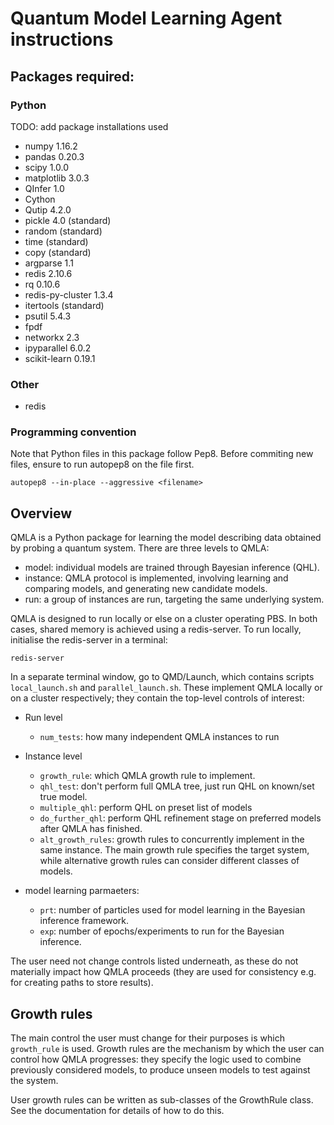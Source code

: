 # Quantum Model Learning Agent instructions



## Packages required:

### Python 
TODO: add package installations used
* numpy 1.16.2
* pandas 0.20.3
* scipy 1.0.0
* matplotlib 3.0.3
* QInfer 1.0 
* Cython
* Qutip 4.2.0
* pickle 4.0 (standard)
* random (standard)
* time (standard)
* copy (standard)
* argparse 1.1
* redis 2.10.6
* rq 0.10.6
* redis-py-cluster 1.3.4
* itertools (standard)
* psutil 5.4.3
* fpdf
* networkx 2.3
* ipyparallel 6.0.2
* scikit-learn 0.19.1

### Other
* redis

### Programming convention
Note that Python files in this package follow Pep8. 
Before commiting new files, ensure to run autopep8 on the file first. 
```
autopep8 --in-place --aggressive <filename>
```

## Overview 
QMLA is a Python package for learning the model describing data obtained by probing a quantum system. 
There are three levels to QMLA: 
* model: individual models are trained through Bayesian inference (QHL).
* instance: QMLA protocol is implemented, involving learning and comparing models, and generating new candidate models.
* run: a group of instances are run, targeting the same underlying system. 

QMLA is designed to run locally or else on a cluster operating PBS. 
In both cases, shared memory is achieved using a redis-server. 
To run locally, initialise the redis-server in a terminal:
```
redis-server
```

In a separate terminal window, go to QMD/Launch, which contains scripts `local_launch.sh` and `parallel_launch.sh`. 
These implement QMLA locally or on a cluster respectively; they contain the top-level controls of interest:

* Run level
    * `num_tests`: how many independent QMLA instances to run

* Instance level
    * `growth_rule`: which QMLA growth rule to implement.
    * `qhl_test`: don't perform full QMLA tree, just run QHL on known/set true model. 
    * `multiple_qhl`: perform QHL on preset list of models
    * `do_further_qhl`: perform QHL refinement stage on preferred models after QMLA has finished.
    * `alt_growth_rules`: growth rules to concurrently implement in the same instance. 
        The main growth rule specifies the target system, 
        while alternative growth rules can consider different classes of models. 

* model learning parmaeters:
    * `prt`: number of particles used for model learning in the Bayesian inference framework.
    * `exp`: number of epochs/experiments to run for the Bayesian inference. 


The user need not change controls listed underneath, as these do not materially impact how QMLA proceeds 
(they are used for consistency e.g. for creating paths to store results).


## Growth rules
The main control the user must change for their purposes is which `growth_rule` is used. 
Growth rules are the mechanism by which the user can control how QMLA progresses: 
they specify the logic used to combine previously considered models, 
to produce unseen models to test against the system. 

User growth rules can be written as sub-classes of the GrowthRule class. 
See the documentation for details of how to do this. 

